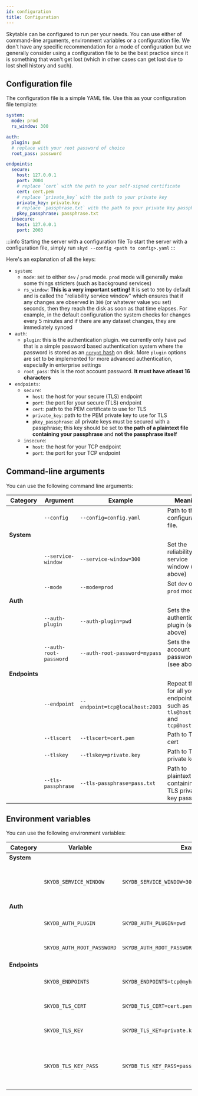 ```yaml
---
id: configuration
title: Configuration
---
```


Skytable can be configured to run per your needs. You can use either of command-line arguments, environment variables or a 
configuration file. We don't have any specific recommendation for a mode of configuration but we generally consider using a
configuration file to be the best practice since it is something that won't get lost (which in other cases can get lost due
to lost shell history and such).

## Configuration file

The configuration file is a simple YAML file. Use this as your configuration file template:

```yaml
system:
  mode: prod
  rs_window: 300

auth:
  plugin: pwd
  # replace with your root password of choice
  root_pass: password

endpoints:
  secure:
    host: 127.0.0.1
    port: 2004
    # replace `cert` with the path to your self-signed certificate
    cert: cert.pem
    # replace `private_key` with the path to your private key
    private_key: private.key
    # replace `passphrase.txt` with the path to your private key passphrase
    pkey_passphrase: passphrase.txt
  insecure:
    host: 127.0.0.1
    port: 2003
```

:::info Starting the server with a configuration file
To start the server with a configuration file, simply run `skyd --config <path to config>.yaml`
:::

Here's an explanation of all the keys:
- `system`:
  - `mode`: set to either `dev` / `prod` mode. `prod` mode will generally make some things stricters (such as background services)
  - `rs_window`: **This is a very important setting!** It is set to `300` by default and is called the "reliability service window" which ensures that if any changes are observed in `300` (or whatever value you set) seconds, then they reach the disk
  as soon as that time elapses. For example, in the default configuration the system checks for changes every 5 minutes and if there are any dataset changes, they are immediately synced
- `auth`:
  - `plugin`: this is the authentication plugin. we currently only have `pwd` that is a simple password based authentication system where the password is stored as an [`rcrypt` hash](https://github.com/ohsayan/rcrypt) on disk. More `plugin` options are set to be implemented for more advanced authentication, especially in enterprise settings
  - `root_pass`: this is the root account password. **It must have atleast 16 characters**
- `endpoints`:
  - `secure`:
    - `host`: the host for your secure (TLS) endpoint
    - `port`: the port for your secure (TLS) endpoint
    - `cert`: path to the PEM certificate to use for TLS
    - `private_key`: path to the PEM private key to use for TLS
    - `pkey_passphrase`: all private keys must be secured with a passphrase; this key should be set to **the path of a plaintext file containing your passphrase** and **not the passphrase itself**
  - `insecure`:
    - `host`: the host for your TCP endpoint
    - `port`: the port for your TCP endpoint

## Command-line arguments

You can use the following command line arguments:

| Category      | Argument               | Example                         | Meaning                                                                        |
| ------------- | ---------------------- | ------------------------------- | ------------------------------------------------------------------------------ |
|               | `--config`             | `--config=config.yaml`          | Path to the configuration file.                                                |
| **System**    |                        |                                 |                                                                                |
|               | `--service-window`     | `--service-window=300`          | Set the reliability service window (see above)                                 |
|               | `--mode`               | `--mode=prod`                   | Set `dev` or `prod` mode                                                       |
| **Auth**      |                        |                                 |                                                                                |
|               | `--auth-plugin`        | `--auth-plugin=pwd`             | Sets the authentication plugin (see above)                                     |
|               | `--auth-root-password` | `--auth-root-password=mypass`   | Sets the root account password (see above)                                     |
| **Endpoints** |                        |                                 |                                                                                |
|               | `--endpoint`           | `--endpoint=tcp@localhost:2003` | Repeat this for all your endpoints such as `tls@host:port` and `tcp@host:port` |
|               | `--tlscert`            | `--tlscert=cert.pem`            | Path to TLS cert                                                               |
|               | `--tlskey`             | `--tlskey=private.key`          | Path to TLS private key                                                        |
|               | `--tls-passphrase`     | `--tls-passphrase=pass.txt`     | Path to plaintext file containing TLS private key password                     |

## Environment variables

You can use the following environment variables:

| Category      | Variable                   | Example                                           | Meaning                                                                     |
| ------------- | -------------------------- | ------------------------------------------------- | --------------------------------------------------------------------------- |
| **System**    |                            |                                                   |                                                                             |
|               | `SKYDB_SERVICE_WINDOW`     | `SKYDB_SERVICE_WINDOW=300`                        | Sets the reliability service window (see above)                             |
| **Auth**      |                            |                                                   |                                                                             |
|               | `SKYDB_AUTH_PLUGIN`        | `SKYDB_AUTH_PLUGIN=pwd`                           | Sets the authentication plugin                                              |
|               | `SKYDB_AUTH_ROOT_PASSWORD` | `SKYDB_AUTH_ROOT_PASSWORD=mypass`                 | Sets the root account password                                              |
| **Endpoints** |                            |                                                   |                                                                             |
|               | `SKYDB_ENDPOINTS`          | `SKYDB_ENDPOINTS=tcp@myhost:2003,tls@myhost:2004` | Sets the endpoints to use                                                   |
|               | `SKYDB_TLS_CERT`           | `SKYDB_TLS_CERT=cert.pem`                         | Sets the path to the TLS cert                                               |
|               | `SKYDB_TLS_KEY`            | `SKYDB_TLS_KEY=private.key`                       | Sets the path to the TLS private key                                        |
|               | `SKYDB_TLS_KEY_PASS`       | `SKYDB_TLS_KEY_PASS=pass.txt`                     | Sets the path to the plaintext file containing the TLS private key password |
